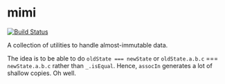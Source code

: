 # mimi

[![Build Status](https://travis-ci.org/fasterthanlime/mimi.svg?branch=master)](https://travis-ci.org/fasterthanlime/mimi)

A collection of utilities to handle almost-immutable data.

The idea is to be able to do `oldState === newState` or `oldState.a.b.c` ===
`newState.a.b.c` rather than `_.isEqual`. Hence, `assocIn` generates a lot of
shallow copies. Oh well.

